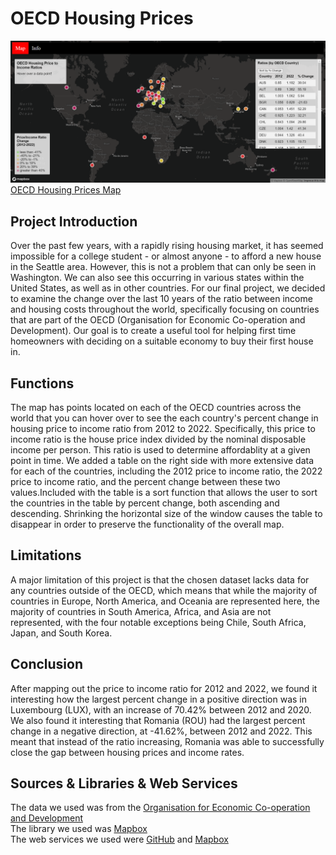 # OECD Housing Prices
![Alt text](img/Global-housing-prices-interface.png)
[OECD Housing Prices Map](https://ilee17.github.io/geog328_group6_final/)

## Project Introduction
Over the past few years, with a rapidly rising housing market, it has seemed impossible for a college student - or almost anyone - to afford a new house in the Seattle area. However, this is not a problem that can only be seen in Washington. We can also see this occurring in various states within the United States, as well as in other countries. For our final project, we decided to examine the change over the last 10 years of the ratio between income and housing costs throughout the world, specifically focusing on countries that are part of the OECD (Organisation for Economic Co-operation and Development). Our goal is to create a useful tool for helping first time homeowners with deciding on a suitable economy to buy their first house in.

## Functions
The map has points located on each of the OECD countries across the world that you can hover over to see the each country's percent change in housing price to income ratio from 2012 to 2022. Specifically, this price to income ratio is the house price index divided by the nominal disposable income per person. This ratio is used to determine affordablity at a given point in time. We added a table on the right side with more extensive data for each of the countries, including the 2012 price to income ratio, the 2022 price to income ratio, and the percent change between these two values.Included with the table is a sort function that allows the user to sort the countries in the table by percent change, both ascending and descending. Shrinking the horizontal size of the window causes the table to disappear in order to preserve the functionality of the overall map.

## Limitations
A major limitation of this project is that the chosen dataset lacks data for any countries outside of the OECD, which means that while the majority of countries in Europe, North America, and Oceania are represented here, the majority of countries in South America, Africa, and Asia are not represented, with the four notable exceptions being Chile, South Africa, Japan, and South Korea.

## Conclusion
After mapping out the price to income ratio for 2012 and 2022, we found it interesting how the largest percent change in a positive direction was in Luxembourg (LUX), with an increase of 70.42% between 2012 and 2020. We also found it interesting that Romania (ROU) had the largest percent change in a negative direction, at -41.62%, between 2012 and 2022. This meant that instead of the ratio increasing, Romania was able to successfully close the gap between housing prices and income rates.

## Sources & Libraries & Web Services
The data we used was from the [Organisation for Economic Co-operation and Development](https://data.oecd.org/price/housing-prices.htm)<br />
The library we used was [Mapbox](https://docs.mapbox.com/mapbox-gl-js/guides/)<br />
The web services we used were [GitHub](https://github.com/) and [Mapbox](https://www.mapbox.com/)